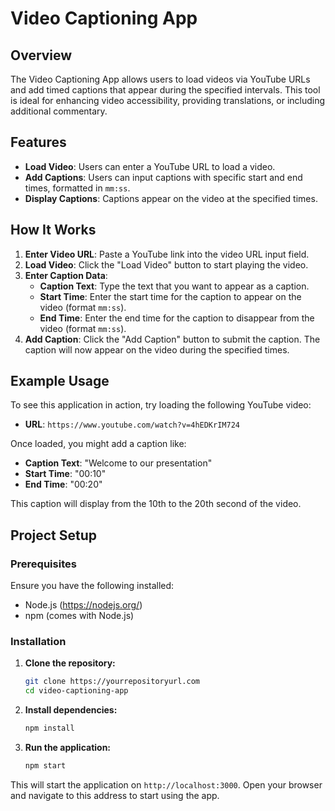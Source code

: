 # Video Captioning App

## Overview
The Video Captioning App allows users to load videos via YouTube URLs and add timed captions that appear during the specified intervals. This tool is ideal for enhancing video accessibility, providing translations, or including additional commentary.

## Features
- **Load Video**: Users can enter a YouTube URL to load a video.
- **Add Captions**: Users can input captions with specific start and end times, formatted in `mm:ss`.
- **Display Captions**: Captions appear on the video at the specified times.

## How It Works
1. **Enter Video URL**: Paste a YouTube link into the video URL input field.
2. **Load Video**: Click the "Load Video" button to start playing the video.
3. **Enter Caption Data**:
   - **Caption Text**: Type the text that you want to appear as a caption.
   - **Start Time**: Enter the start time for the caption to appear on the video (format `mm:ss`).
   - **End Time**: Enter the end time for the caption to disappear from the video (format `mm:ss`).
4. **Add Caption**: Click the "Add Caption" button to submit the caption. The caption will now appear on the video during the specified times.

## Example Usage
To see this application in action, try loading the following YouTube video:
- **URL**: `https://www.youtube.com/watch?v=4hEDKrIM724`

Once loaded, you might add a caption like:
- **Caption Text**: "Welcome to our presentation"
- **Start Time**: "00:10"
- **End Time**: "00:20"

This caption will display from the 10th to the 20th second of the video.

## Project Setup

### Prerequisites
Ensure you have the following installed:
- Node.js (https://nodejs.org/)
- npm (comes with Node.js)

### Installation

1. **Clone the repository:**
   ```bash
   git clone https://yourrepositoryurl.com
   cd video-captioning-app
   ```

2. **Install dependencies:**
   ```bash
   npm install
   ```

3. **Run the application:**
   ```bash
   npm start
   ```

This will start the application on `http://localhost:3000`. Open your browser and navigate to this address to start using the app.
